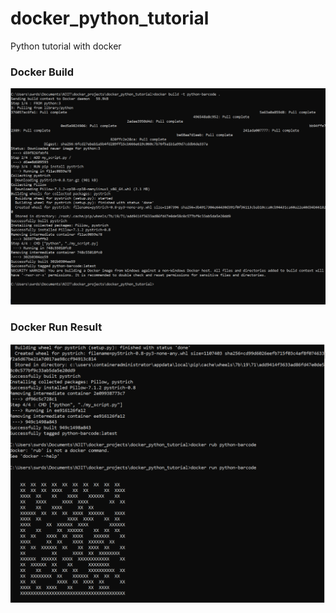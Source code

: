 # docker_python_tutorial

Python tutorial with docker

### Docker Build

![docker build](images/docker_build.PNG)

### Docker Run Result

![Docker Run](images/docker_run.PNG)